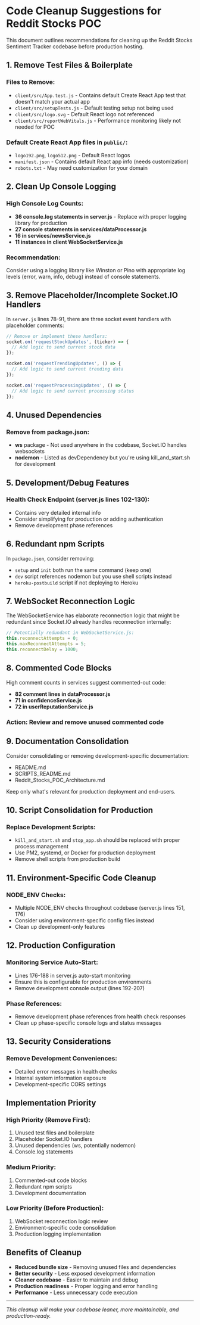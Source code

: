 # Code Cleanup Suggestions for Reddit Stocks POC

This document outlines recommendations for cleaning up the Reddit Stocks Sentiment Tracker codebase before production hosting.

## 1. **Remove Test Files & Boilerplate**

### Files to Remove:
- `client/src/App.test.js` - Contains default Create React App test that doesn't match your actual app
- `client/src/setupTests.js` - Default testing setup not being used
- `client/src/logo.svg` - Default React logo not referenced
- `client/src/reportWebVitals.js` - Performance monitoring likely not needed for POC

### Default Create React App files in `public/`:
- `logo192.png`, `logo512.png` - Default React logos
- `manifest.json` - Contains default React app info (needs customization)
- `robots.txt` - May need customization for your domain

## 2. **Clean Up Console Logging**

### High Console Log Counts:
- **36 console.log statements in server.js** - Replace with proper logging library for production
- **27 console statements in services/dataProcessor.js**
- **16 in services/newsService.js**
- **11 instances in client WebSocketService.js**

### Recommendation:
Consider using a logging library like Winston or Pino with appropriate log levels (error, warn, info, debug) instead of console statements.

## 3. **Remove Placeholder/Incomplete Socket.IO Handlers**

In `server.js` lines 78-91, there are three socket event handlers with placeholder comments:

```javascript
// Remove or implement these handlers:
socket.on('requestStockUpdates', (ticker) => {
  // Add logic to send current stock data
});

socket.on('requestTrendingUpdates', () => {
  // Add logic to send current trending data
});

socket.on('requestProcessingUpdates', () => {
  // Add logic to send current processing status
});
```

## 4. **Unused Dependencies**

### Remove from package.json:
- **ws** package - Not used anywhere in the codebase, Socket.IO handles websockets
- **nodemon** - Listed as devDependency but you're using kill_and_start.sh for development

## 5. **Development/Debug Features**

### Health Check Endpoint (server.js lines 102-130):
- Contains very detailed internal info
- Consider simplifying for production or adding authentication
- Remove development phase references

## 6. **Redundant npm Scripts**

In `package.json`, consider removing:
- `setup` and `init` both run the same command (keep one)
- `dev` script references nodemon but you use shell scripts instead
- `heroku-postbuild` script if not deploying to Heroku

## 7. **WebSocket Reconnection Logic**

The WebSocketService has elaborate reconnection logic that might be redundant since Socket.IO already handles reconnection internally:

```javascript
// Potentially redundant in WebSocketService.js:
this.reconnectAttempts = 0;
this.maxReconnectAttempts = 5;
this.reconnectDelay = 1000;
```

## 8. **Commented Code Blocks**

High comment counts in services suggest commented-out code:
- **82 comment lines in dataProcessor.js**
- **71 in confidenceService.js**
- **72 in userReputationService.js**

### Action: Review and remove unused commented code

## 9. **Documentation Consolidation**

Consider consolidating or removing development-specific documentation:
- README.md
- SCRIPTS_README.md  
- Reddit_Stocks_POC_Architecture.md

Keep only what's relevant for production deployment and end-users.

## 10. **Script Consolidation for Production**

### Replace Development Scripts:
- `kill_and_start.sh` and `stop_app.sh` should be replaced with proper process management
- Use PM2, systemd, or Docker for production deployment
- Remove shell scripts from production build

## 11. **Environment-Specific Code Cleanup**

### NODE_ENV Checks:
- Multiple NODE_ENV checks throughout codebase (server.js lines 151, 176)
- Consider using environment-specific config files instead
- Clean up development-only features

## 12. **Production Configuration**

### Monitoring Service Auto-Start:
- Lines 176-188 in server.js auto-start monitoring
- Ensure this is configurable for production environments
- Remove development console output (lines 192-207)

### Phase References:
- Remove development phase references from health check responses
- Clean up phase-specific console logs and status messages

## 13. **Security Considerations**

### Remove Development Conveniences:
- Detailed error messages in health checks
- Internal system information exposure
- Development-specific CORS settings

## Implementation Priority

### High Priority (Remove First):
1. Unused test files and boilerplate
2. Placeholder Socket.IO handlers
3. Unused dependencies (ws, potentially nodemon)
4. Console.log statements

### Medium Priority:
1. Commented-out code blocks
2. Redundant npm scripts
3. Development documentation

### Low Priority (Before Production):
1. WebSocket reconnection logic review
2. Environment-specific code consolidation
3. Production logging implementation

## Benefits of Cleanup

- **Reduced bundle size** - Removing unused files and dependencies
- **Better security** - Less exposed development information
- **Cleaner codebase** - Easier to maintain and debug
- **Production readiness** - Proper logging and error handling
- **Performance** - Less unnecessary code execution

---

*This cleanup will make your codebase leaner, more maintainable, and production-ready.*
